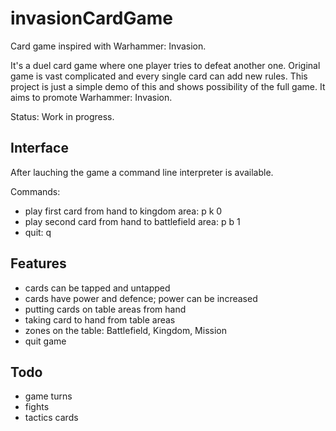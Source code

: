 # invasionCardGame
Card game inspired with Warhammer: Invasion.

It's a duel card game where one player tries to defeat another one.
Original game is vast complicated and every single card can add new rules.
This project is just a simple demo of this and shows possibility of the full game.
It aims to promote Warhammer: Invasion.

Status: Work in progress.

## Interface

After lauching the game a command line interpreter is available.

Commands:
- play first card from hand to kingdom area: p k 0
- play second card from hand to battlefield area: p b 1
- quit: q

## Features
- cards can be tapped and untapped
- cards have power and defence; power can be increased
- putting cards on table areas from hand
- taking card to hand from table areas
- zones on the table: Battlefield, Kingdom, Mission
- quit game

## Todo
- game turns
- fights
- tactics cards